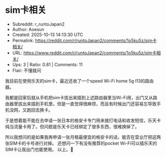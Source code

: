 # sim卡相关

- Subreddit: r_runtoJapan2
- Author: Aoesun
- Created: 2025-10-13 14:13:30 UTC
- Permalink: https://reddit.com/r/runtoJapan2/comments/1o5ku5z/sim卡相关/
- URL: https://www.reddit.com/r/runtoJapan2/comments/1o5ku5z/sim卡相关/
- Ups: 3 | Ratio: 0.81 | Comments: 11
- Flair: 不懂就问


我目前在使用乐天的sim卡，最近还收了一个speed Wi-Fi home 5g l13的路由器。

我都是回家后就从手机把sim卡拔出来插到上述路由器里当Wi-Fi用，出门又从路由器里拔出来插到手机里。但是一直觉得很麻烦，而且有时候出门还容易忘导致手机没网，又跑回去换卡。

于是想着能不能在去申请一张日本的格安卡专门用来接打电话和收发短信，乐天卡纯当流量卡用了。但问题是乐天卡已经绑定了很多东西，很难换掉了。

所以我想问的是如果我再申请一张月租最便宜的格安卡的话，能否在营业厅把这两张SIM卡的卡号进行对掉。
还想问一下有没有推荐的pocket Wi-Fi可以插乐天的SIM卡让我出门也能使用。
以上。🙏

